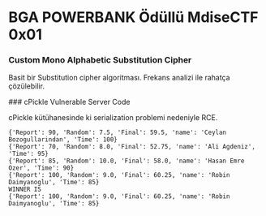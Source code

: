 # BGA POWERBANK Ödüllü MdiseCTF 0x01

### Custom Mono Alphabetic Substitution Cipher 

Basit bir Substitution cipher algoritması. Frekans analizi ile rahatça çözülebilir.

### cPickle Vulnerable Server Code

cPickle kütühanesinde ki serialization problemi nedeniyle RCE.

```
{'Report': 90, 'Random': 7.5, 'Final': 59.5, 'name': 'Ceylan Bozogullarindan', 'Time': 100}
{'Report': 70, 'Random': 8.0, 'Final': 52.75, 'name': 'Ali Agdeniz', 'Time': 95}
{'Report': 85, 'Random': 10.0, 'Final': 58.0, 'name': 'Hasan Emre Ozer', 'Time': 90}
{'Report': 100, 'Random': 9.0, 'Final': 60.25, 'name': 'Robin Daimyanoglu', 'Time': 85}
WINNER IS
{'Report': 100, 'Random': 9.0, 'Final': 60.25, 'name': 'Robin Daimyanoglu', 'Time': 85}
```


